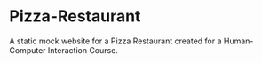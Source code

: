 # Pizza-Restaurant
A static mock website for a Pizza Restaurant created for a Human-Computer Interaction Course.
